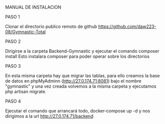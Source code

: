 MANUAL DE INSTALACION

PASO 1

Clonar el directorio publico remoto de github https://github.com/daw223-08/Gymnastic-Total


PASO 2

Dirigirse a la carpeta Backend-Gymnastic y ejecutar el comando composer install
Esto instalara composer para poder operar sobre los directorios

PASO 3

En esta misma carpeta hay que migrar las tablas, para ello creamos la base de datos en phpMyAdminn (http://27.0.174.71:8081) bajo el nombre "gymnastic" y una vez creada volvemos a la misma carpeta y ejecutamos php artisan migrate.

PASO 4

Ejecutar el comando que arrancará todo, docker-compose up -d y nos dirigimos a la url http://27.0.174.71/backend
